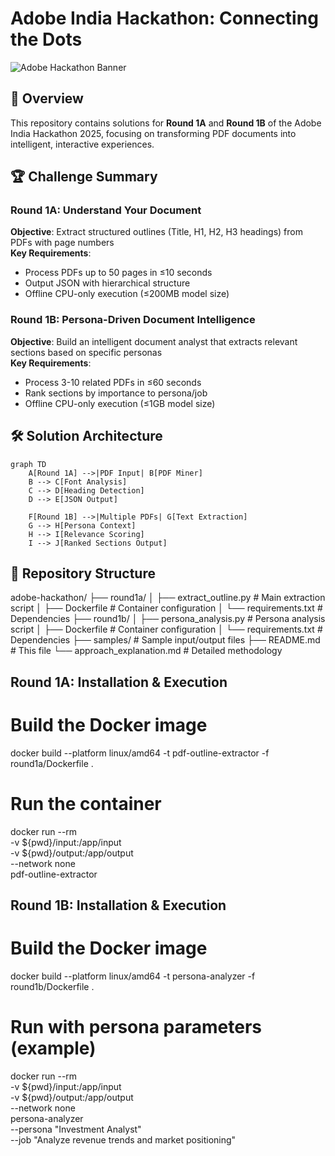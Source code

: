 # Adobe India Hackathon: Connecting the Dots

![Adobe Hackathon Banner](https://via.placeholder.com/800x200.png?text=Adobe+India+Hackathon+Connecting+the+Dots)

## 📌 Overview

This repository contains solutions for **Round 1A** and **Round 1B** of the Adobe India Hackathon 2025, focusing on transforming PDF documents into intelligent, interactive experiences.

## 🏆 Challenge Summary

### Round 1A: Understand Your Document
**Objective**: Extract structured outlines (Title, H1, H2, H3 headings) from PDFs with page numbers  
**Key Requirements**:
- Process PDFs up to 50 pages in ≤10 seconds
- Output JSON with hierarchical structure
- Offline CPU-only execution (≤200MB model size)

### Round 1B: Persona-Driven Document Intelligence
**Objective**: Build an intelligent document analyst that extracts relevant sections based on specific personas  
**Key Requirements**:
- Process 3-10 related PDFs in ≤60 seconds
- Rank sections by importance to persona/job
- Offline CPU-only execution (≤1GB model size)

## 🛠️ Solution Architecture

```mermaid
graph TD
    A[Round 1A] -->|PDF Input| B[PDF Miner]
    B --> C[Font Analysis]
    C --> D[Heading Detection]
    D --> E[JSON Output]
    
    F[Round 1B] -->|Multiple PDFs| G[Text Extraction]
    G --> H[Persona Context]
    H --> I[Relevance Scoring]
    I --> J[Ranked Sections Output]
```

## 📂 Repository Structure

adobe-hackathon/
├── round1a/
│   ├── extract_outline.py       # Main extraction script
│   ├── Dockerfile              # Container configuration
│   └── requirements.txt        # Dependencies
├── round1b/
│   ├── persona_analysis.py     # Persona analysis script
│   ├── Dockerfile              # Container configuration
│   └── requirements.txt        # Dependencies
├── samples/                    # Sample input/output files
├── README.md                   # This file
└── approach_explanation.md     # Detailed methodology


## Round 1A: Installation & Execution

# Build the Docker image
docker build --platform linux/amd64 -t pdf-outline-extractor -f round1a/Dockerfile .

# Run the container
docker run --rm \
  -v ${pwd}/input:/app/input \
  -v ${pwd}/output:/app/output \
  --network none \
  pdf-outline-extractor

## Round 1B: Installation & Execution

# Build the Docker image
docker build --platform linux/amd64 -t persona-analyzer -f round1b/Dockerfile .

# Run with persona parameters (example)
docker run --rm \
  -v ${pwd}/input:/app/input \
  -v ${pwd}/output:/app/output \
  --network none \
  persona-analyzer \
  --persona "Investment Analyst" \
  --job "Analyze revenue trends and market positioning"


